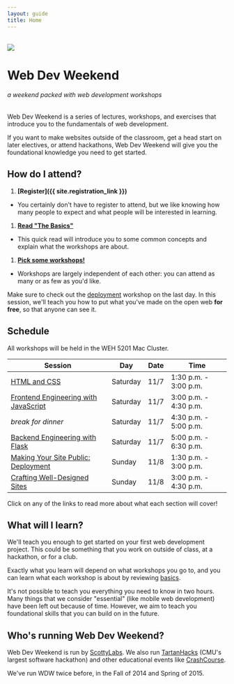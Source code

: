 ```yaml
---
layout: guide
title: Home
---
```


<br>

<img class="hero-logo" src="/wdw/assets/img/logo.svg">

# Web Dev Weekend

###### a weekend packed with web development workshops

Web Dev Weekend is a series of lectures, workshops, and exercises that introduce
you to the fundamentals of web development.

If you want to make websites outside of the classroom, get a head start on later
electives, or attend hackathons, Web Dev Weekend will give you the foundational
knowledge you need to get started.


## How do I attend?

1. __[Register]({{ site.registration_link }})__
  - You certainly don't have to register to attend, but we like knowing how many
    people to expect and what people will be interested in learning.
1. __[Read "The Basics"][basics]__
  - This quick read will introduce you to some common concepts and explain what
    the workshops are about.
1. __[Pick some workshops!](#schedule)__
  - Workshops are largely independent of each other: you can attend as many or
    as few as you'd like.

Make sure to check out the [deployment][deployment] workshop on the last day. In
this session, we'll teach you how to put what you've made on the open web __for
free__, so that anyone can see it.


## Schedule

All workshops will be held in the WEH 5201 Mac Cluster.

| Session                                           | Day      | Date | Time                  |
| -------                                           | ---      | ---- | ----                  |
| [HTML and CSS][html]                              | Saturday | 11/7 | 1:30 p.m. - 3:00 p.m. |
| [Frontend Engineering with JavaScript][frontend]  | Saturday | 11/7 | 3:00 p.m. - 4:30 p.m. |
| *break for dinner*                                | Saturday | 11/7 | 4:30 p.m. - 5:00 p.m. |
| [Backend Engineering with Flask][backend]         | Saturday | 11/7 | 5:00 p.m. - 6:30 p.m. |
| [Making Your Site Public: Deployment][deployment] | Sunday   | 11/8 | 1:30 p.m. - 3:00 p.m. |
| [Crafting Well-Designed Sites][design]            | Sunday   | 11/8 | 3:00 p.m. - 4:30 p.m. |

Click on any of the links to read more about what each section will cover!


## What will I learn?

We'll teach you enough to get started on your first web development project.
This could be something that you work on outside of class, at a hackathon, or
for a club.

Exactly what you learn will depend on what workshops you go to, and you can
learn what each workshop is about by reviewing [basics][basics].

It's not possible to teach you everything you need to know in two hours. Many
things that we consider "essential" (like mobile web development) have been left
out because of time. However, we aim to teach you foundational skills that you
can build on in the future.


## Who's running Web Dev Weekend?

Web Dev Weekend is run by [ScottyLabs](http://scottylabs.org). We also run
[TartanHacks](http://tartanhacks.com/) (CMU's largest software hackathon) and
other educational events like
[CrashCourse](http://scottylabs.org/crashcourse/).

We've run WDW twice before, in the Fall of 2014 and Spring of 2015.

[basics]: basics/
[html]: html/
[css]: css/
[design]: design/
[frontend]: frontend/
[backend]: backend/
[deployment]: deployment/
